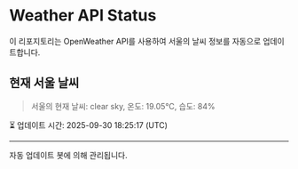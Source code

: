 
# Weather API Status

이 리포지토리는 OpenWeather API를 사용하여 서울의 날씨 정보를 자동으로 업데이트합니다.

## 현재 서울 날씨
> 서울의 현재 날씨: clear sky, 온도: 19.05°C, 습도: 84%

⏳ 업데이트 시간: 2025-09-30 18:25:17 (UTC)

---
자동 업데이트 봇에 의해 관리됩니다.
